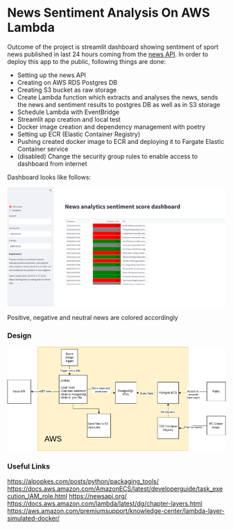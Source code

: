 # News Sentiment Analysis On AWS Lambda

Outcome of the project is streamlit dashboard showing sentiment of sport news published in last 24 hours coming from the [news API](https://newsapi.org/). In order to deploy this app to the public, following things are done: 
* Setting up the news API
* Creating on AWS RDS Postgres DB
* Creating S3 bucket as raw storage
* Create Lambda function which extracts and analyses the news, sends the news and sentiment results to postgres DB as well as in S3 storage
* Schedule Lambda with EventBridge
* Streamlit app creation and local test
* Docker image creation and dependency management with poetry
* Setting up ECR (Elastic Container Registry)
* Pushing created docker image to ECR and deploying it to Fargate Elastic Container service
* (disabled) Change the security group rules to enable access to dashboard from internet

Dashboard looks like follows: 

![alt text](https://github.com/tamaricki/News_sentiment_analysis_AWS/blob/main/code/images/streamlit_screen.png)

Positive, negative and neutral news are colored accordingly 



### Design


![alt text](https://github.com/tamaricki/News_sentiment_analysis_AWS/blob/main/code/images/newsSentiment_projectGraph.png)


### Useful Links 

https://alpopkes.com/posts/python/packaging_tools/ 
https://docs.aws.amazon.com/AmazonECS/latest/developerguide/task_execution_IAM_role.html 
https://newsapi.org/ 
https://docs.aws.amazon.com/lambda/latest/dg/chapter-layers.html
https://aws.amazon.com/premiumsupport/knowledge-center/lambda-layer-simulated-docker/ 

